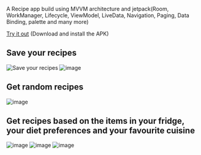 A Recipe app build using MVVM architecture and jetpack(Room, WorkManager, Lifecycle, ViewModel, LiveData, Navigation, Paging, Data Binding, palette and many more)


[Try it out](https://github.com/Shivansh771/RecipeApp/blob/main/Recipe%20Roulette.apk) (Download and install the APK)




<h2>Save your recipes</h2>





![Save your recipes](https://github.com/Shivansh771/Recipe-Roulette/assets/76002564/e400e0e7-3646-4833-ba9b-578ddaa8ad84)
![image](https://github.com/Shivansh771/Recipe-Roulette/assets/76002564/95c6876e-7de9-4c42-b7c0-295dc09d4b3c)


<h2>Get random recipes</h2>


![image](https://github.com/Shivansh771/Recipe-Roulette/assets/76002564/962d8fbd-2d39-43ac-a884-45a3a75b992b)


<h2>Get recipes based on the items in your fridge, your diet preferences and your favourite cuisine</h2>



![image](https://github.com/Shivansh771/Recipe-Roulette/assets/76002564/6dbad8c2-8a0b-4f20-aff4-02f487976598)
![image](https://github.com/Shivansh771/Recipe-Roulette/assets/76002564/411f760c-eb8c-4b6f-a997-b6d17147fc59)
![image](https://github.com/Shivansh771/Recipe-Roulette/assets/76002564/6ea8c650-4a18-4e90-b9c5-91a64fc7767d)



